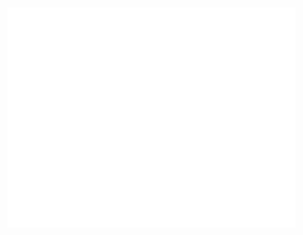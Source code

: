![GitHub metrics](https://github.com/sebasgraciavalderrama/sebasgraciavalderrama/blob/master/github-metrics.svg)
